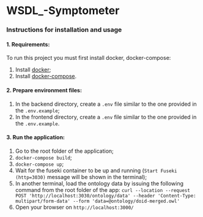 # WSDL_-Symptometer

### Instructions for installation and usage

  #### 1. Requirements: 
  To run this project you must first install docker, docker-compose:
  1. Install [docker](https://docs.docker.com/get-docker/);
  2. Install [docker-compose](https://docs.docker.com/compose/install/).

  #### 2. Prepare environment files:
  1. In the backend directory, create a `.env` file similar to the one provided in the `.env.example`;
  2. In the frontend directory, create a `.env` file similar to the one provided in the `.env.example`.

  #### 3. Run the application:
  1. Go to the root folder of the application;
  2. `docker-compose build`;
  3. `docker-compose up`;
  4. Wait for the fuseki container to be up and running (`Start Fuseki (http=3030)` message will be shown in the terminal);
  5. In another terminal, load the ontology data by issuing the following command from the root folder of the app:
    `curl --location --request POST 'http://localhost:3030/ontology/data' --header 'Content-Type: multipart/form-data' --form 'data=@ontology/doid-merged.owl'`
  6. Open your browser on `http://localhost:3000/`
